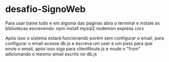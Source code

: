 # desafio-SignoWeb

Para usar baixe tudo e em alguma das paginas abra o terminal e instale as bibliotecas escrevendo: npm install mysql2 nodemon express cors


Após isso o sistema estará funcionando porém sem configurar o email, para  configurar o email acesse db.js e escreva um user e um pass para que envie o email,
após isso siga para clientRoute.js e mude o "from" adicionando o mesmo email escrito no db.js
